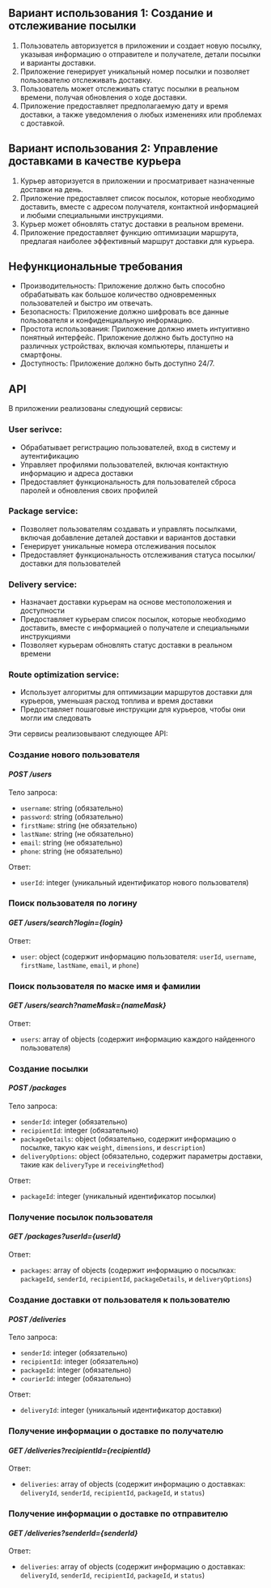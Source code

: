 ## Вариант использования 1: Создание и отслеживание посылки ##
1. Пользователь авторизуется в приложении и создает новую посылку, указывая информацию о отправителе и получателе, детали посылки и варианты доставки.
2. Приложение генерирует уникальный номер посылки и позволяет пользователю отслеживать доставку.
3. Пользователь может отслеживать статус посылки в реальном времени, получая обновления о ходе доставки.
4. Приложение предоставляет предполагаемую дату и время доставки, а также уведомления о любых изменениях или проблемах с доставкой.

## Вариант использования 2: Управление доставками в качестве курьера ##
1. Курьер авторизуется в приложении и просматривает назначенные доставки на день.
2. Приложение предоставляет список посылок, которые необходимо доставить, вместе с адресом получателя, контактной информацией и любыми специальными инструкциями.
3. Курьер может обновлять статус доставки в реальном времени.
4. Приложение предоставляет функцию оптимизации маршрута, предлагая наиболее эффективный маршрут доставки для курьера.

## Нефункциональные требования ##
- Производительность: Приложение должно быть способно обрабатывать как большое количество одновременных пользователей и быстро им отвечать.
- Безопасность: Приложение должно шифровать все данные пользователя и конфиденциальную информацию.
- Простота использования: Приложение должно иметь интуитивно понятный интерфейс. Приложение должно быть доступно на различных устройствах, включая компьютеры, планшеты и смартфоны.
- Доступность: Приложение должно быть доступно 24/7.

## API ##
В приложении реализованы следующий сервисы:
### User serivce: ###
- Обрабатывает регистрацию пользователей, вход в систему и аутентификацию
- Управляет профилями пользователей, включая контактную информацию и адреса доставки
- Предоставляет функциональность для пользователей сброса паролей и обновления своих профилей
### Package service: ###
- Позволяет пользователям создавать и управлять посылками, включая добавление деталей доставки и вариантов доставки
- Генерирует уникальные номера отслеживания посылок
- Предоставляет функциональность отслеживания статуса посылки/доставки для пользователей
### Delivery service: ###
- Назначает доставки курьерам на основе местоположения и доступности
- Предоставляет курьерам список посылок, которые необходимо доставить, вместе с информацией о получателе и специальными инструкциями
- Позволяет курьерам обновлять статус доставки в реальном времени
### Route optimization service: ###
- Использует алгоритмы для оптимизации маршрутов доставки для курьеров, уменьшая расход топлива и время доставки
- Предоставляет пошаговые инструкции для курьеров, чтобы они могли им следовать

Эти сервисы реализовывают следующее API:
### Создание нового пользователя ###
#### *POST /users* ####
Тело запроса:
- `username`: string (обязательно)
- `password`: string (обязательно)
- `firstName`: string (не обязательно)
- `lastName`: string (не обязательно)
- `email`: string (не обязательно)
- `phone`: string (не обязательно)

Ответ:
- `userId`: integer (уникальный идентификатор нового пользователя)
### Поиск пользователя по логину ###
#### *GET /users/search?login={login}* ####
Ответ:
- `user`: object (содержит информацию пользователя: `userId`, `username`, `firstName`, `lastName`, `email`, и `phone`)
### Поиск пользователя по маске имя и фамилии ###
#### *GET /users/search?nameMask={nameMask}* ####
Ответ:
- `users`: array of objects (содержит информацию каждого найденного пользователя)
### Создание посылки ###
#### *POST /packages* ####
Тело запроса:
- `senderId`: integer (обязательно)
- `recipientId`: integer (обязательно)
- `packageDetails`: object (обязательно, содержит информацию о посылке, такую как `weight`, `dimensions`, и `description`)
- `deliveryOptions`: object (обязательно, содержит параметры доставки, такие как `deliveryType` и `receivingMethod`)

Ответ:
- `packageId`: integer (уникальный идентификатор посылки)
### Получение посылок пользователя ###
#### *GET /packages?userId={userId}* ####
Ответ:
- `packages`: array of objects (содержит информацию о посылках: `packageId`, `senderId`, `recipientId`, `packageDetails`, и `deliveryOptions`)
### Создание доставки от пользователя к пользователю ###
#### *POST /deliveries* ####
Тело запроса:
- `senderId`: integer (обязательно)
- `recipientId`: integer (обязательно)
- `packageId`: integer (обязательно)
- `courierId`: integer (обязательно)

Ответ:
- `deliveryId`: integer (уникальный идентификатор доставки)
### Получение информации о доставке по получателю ###
#### *GET /deliveries?recipientId={recipientId}* ####
Ответ:
- `deliveries`: array of objects (содержит информацию о доставках: `deliveryId`, `senderId`, `recipientId`, `packageId`, и `status`)
### Получение информации о доставке по отправителю ###
#### *GET /deliveries?senderId={senderId}* ####
Ответ:
- `deliveries`: array of objects (содержит информацию о доставках: `deliveryId`, `senderId`, `recipientId`, `packageId`, и `status`)